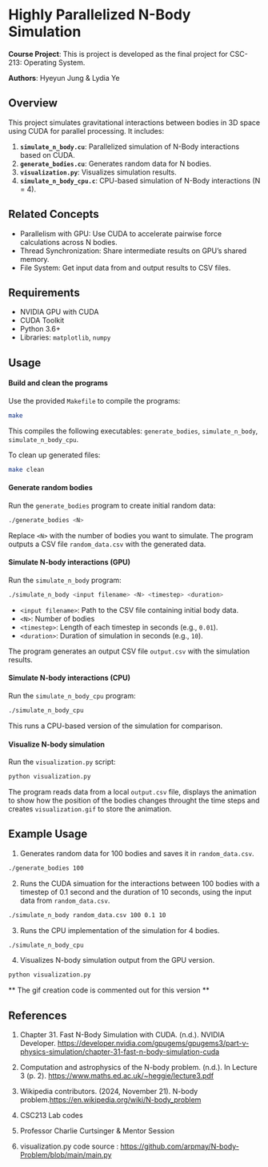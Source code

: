 # Highly Parallelized N-Body Simulation

**Course Project**: This is project is developed as the final project for CSC-213: Operating System.

**Authors**: Hyeyun Jung & Lydia Ye

## Overview

This project simulates gravitational interactions between bodies in 3D space using CUDA for parallel processing. It includes:

1. **`simulate_n_body.cu`**: Parallelized simulation of N-Body interactions based on CUDA.
2. **`generate_bodies.cu`**: Generates random data for N bodies.
3. **`visualization.py`**: Visualizes simulation results.
4. **`simulate_n_body_cpu.c`**: CPU-based simulation of N-Body interactions (N = 4).

## Related Concepts

- Parallelism with GPU: Use CUDA to accelerate pairwise force calculations across N bodies.
- Thread Synchronization: Share intermediate results on GPU’s shared memory.
- File System: Get input data from and output results to CSV files.

## Requirements

- NVIDIA GPU with CUDA
- CUDA Toolkit
- Python 3.6+
- Libraries: `matplotlib`, `numpy`

## Usage

#### Build and clean the programs

Use the provided `Makefile` to compile the programs:

```bash
make
```

This compiles the following executables: `generate_bodies`, `simulate_n_body`, `simulate_n_body_cpu`.

To clean up generated files:

```bash
make clean
```

#### Generate random bodies

Run the `generate_bodies` program to create initial random data:

```bash
./generate_bodies <N>
```

Replace `<N>` with the number of bodies you want to simulate. The program outputs a CSV file `random_data.csv` with the generated data.

#### Simulate N-body interactions (GPU)

Run the `simulate_n_body` program:

```bash
./simulate_n_body <input filename> <N> <timestep> <duration>
```

- `<input filename>`: Path to the CSV file containing initial body data.
- `<N>`: Number of bodies
- `<timestep>`: Length of each timestep in seconds (e.g., `0.01`).
- `<duration>`: Duration of simulation in seconds (e.g., `10`).

The program generates an output CSV file `output.csv` with the simulation results.

#### Simulate N-body interactions (CPU)

Run the `simulate_n_body_cpu` program:

```bash
./simulate_n_body_cpu
```

This runs a CPU-based version of the simulation for comparison.

#### Visualize N-body simulation

Run the `visualization.py` script:

```bash
python visualization.py
```

The program reads data from a local `output.csv` file, displays the animation to show how the position of the bodies changes throught the time steps and creates `visualization.gif` to store the animation.

## Example Usage

1. Generates random data for 100 bodies and saves it in `random_data.csv`.

```bash
./generate_bodies 100
```

2. Runs the CUDA simuation for the interactions between 100 bodies with a timestep of 0.1 second and the duration of 10 seconds, using the input data from `random_data.csv`.

```bash
./simulate_n_body random_data.csv 100 0.1 10
```

3. Runs the CPU implementation of the simulation for 4 bodies.

```bash
./simulate_n_body_cpu
```

4. Visualizes N-body simulation output from the GPU version.

```bash
python visualization.py
```

** The gif creation code is commented out for this version **

## References

1. Chapter 31. Fast N-Body Simulation with CUDA. (n.d.). NVIDIA Developer. https://developer.nvidia.com/gpugems/gpugems3/part-v-physics-simulation/chapter-31-fast-n-body-simulation-cuda

2. Computation and astrophysics of the N-body problem. (n.d.). In Lecture 3 (p. 2). https://www.maths.ed.ac.uk/~heggie/lecture3.pdf

3. Wikipedia contributors. (2024, November 21). N-body problem.https://en.wikipedia.org/wiki/N-body_problem

4. CSC213 Lab codes

5. Professor Charlie Curtsinger & Mentor Session

6. visualization.py code source : https://github.com/arpmay/N-body-Problem/blob/main/main.py
